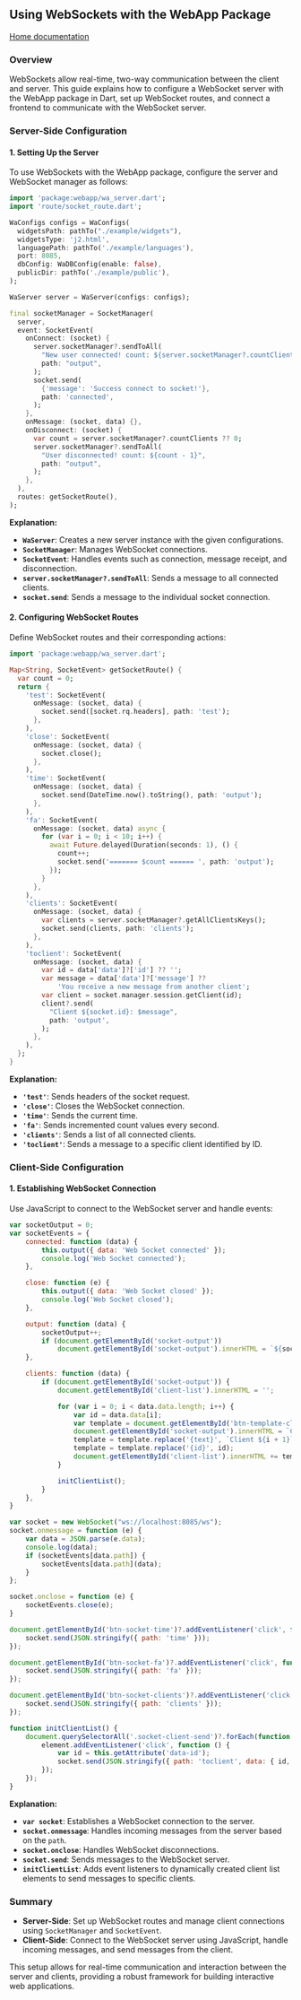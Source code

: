 ## Using WebSockets with the WebApp Package
[Home documentation](/docs/README.md)

### Overview

WebSockets allow real-time, two-way communication between the client and server. This guide explains how to configure a WebSocket server with the WebApp package in Dart, set up WebSocket routes, and connect a frontend to communicate with the WebSocket server.

### Server-Side Configuration

#### 1. Setting Up the Server

To use WebSockets with the WebApp package, configure the server and WebSocket manager as follows:

```dart
import 'package:webapp/wa_server.dart';
import 'route/socket_route.dart';

WaConfigs configs = WaConfigs(
  widgetsPath: pathTo("./example/widgets"),
  widgetsType: 'j2.html',
  languagePath: pathTo('./example/languages'),
  port: 8085,
  dbConfig: WaDBConfig(enable: false),
  publicDir: pathTo('./example/public'),
);

WaServer server = WaServer(configs: configs);

final socketManager = SocketManager(
  server,
  event: SocketEvent(
    onConnect: (socket) {
      server.socketManager?.sendToAll(
        "New user connected! count: ${server.socketManager?.countClients}",
        path: "output",
      );
      socket.send(
        {'message': 'Success connect to socket!'},
        path: 'connected',
      );
    },
    onMessage: (socket, data) {},
    onDisconnect: (socket) {
      var count = server.socketManager?.countClients ?? 0;
      server.socketManager?.sendToAll(
        "User disconnected! count: ${count - 1}",
        path: "output",
      );
    },
  ),
  routes: getSocketRoute(),
);
```

**Explanation:**

- **`WaServer`**: Creates a new server instance with the given configurations.
- **`SocketManager`**: Manages WebSocket connections.
- **`SocketEvent`**: Handles events such as connection, message receipt, and disconnection.
- **`server.socketManager?.sendToAll`**: Sends a message to all connected clients.
- **`socket.send`**: Sends a message to the individual socket connection.

#### 2. Configuring WebSocket Routes

Define WebSocket routes and their corresponding actions:

```dart
import 'package:webapp/wa_server.dart';

Map<String, SocketEvent> getSocketRoute() {
  var count = 0;
  return {
    'test': SocketEvent(
      onMessage: (socket, data) {
        socket.send([socket.rq.headers], path: 'test');
      },
    ),
    'close': SocketEvent(
      onMessage: (socket, data) {
        socket.close();
      },
    ),
    'time': SocketEvent(
      onMessage: (socket, data) {
        socket.send(DateTime.now().toString(), path: 'output');
      },
    ),
    'fa': SocketEvent(
      onMessage: (socket, data) async {
        for (var i = 0; i < 10; i++) {
          await Future.delayed(Duration(seconds: 1), () {
            count++;
            socket.send('======= $count ====== ', path: 'output');
          });
        }
      },
    ),
    'clients': SocketEvent(
      onMessage: (socket, data) {
        var clients = server.socketManager?.getAllClientsKeys();
        socket.send(clients, path: 'clients');
      },
    ),
    'toclient': SocketEvent(
      onMessage: (socket, data) {
        var id = data['data']?['id'] ?? '';
        var message = data['data']?['message'] ??
            'You receive a new message from another client';
        var client = socket.manager.session.getClient(id);
        client?.send(
          "Client ${socket.id}: $message",
          path: 'output',
        );
      },
    ),
  };
}
```

**Explanation:**

- **`'test'`**: Sends headers of the socket request.
- **`'close'`**: Closes the WebSocket connection.
- **`'time'`**: Sends the current time.
- **`'fa'`**: Sends incremented count values every second.
- **`'clients'`**: Sends a list of all connected clients.
- **`'toclient'`**: Sends a message to a specific client identified by ID.

### Client-Side Configuration

#### 1. Establishing WebSocket Connection

Use JavaScript to connect to the WebSocket server and handle events:

```javascript
var socketOutput = 0;
var socketEvents = {
    connected: function (data) {
        this.output({ data: 'Web Socket connected' });
        console.log('Web Socket connected');
    },

    close: function (e) {
        this.output({ data: 'Web Socket closed' });
        console.log('Web Socket closed');
    },

    output: function (data) {
        socketOutput++;
        if (document.getElementById('socket-output'))
            document.getElementById('socket-output').innerHTML = `${socketOutput}.  ${data.data}\n` + document.getElementById('socket-output').innerHTML;
    },

    clients: function (data) {
        if (document.getElementById('socket-output')) {
            document.getElementById('client-list').innerHTML = '';

            for (var i = 0; i < data.data.length; i++) {
                var id = data.data[i];
                var template = document.getElementById('btn-template-client').innerHTML;
                document.getElementById('socket-output').innerHTML = `Client ${i + 1}: ${id}\n` + document.getElementById('socket-output').innerHTML;
                template = template.replace('{text}', `Client ${i + 1}`);
                template = template.replace('{id}', id);
                document.getElementById('client-list').innerHTML += template;
            }

            initClientList();
        }
    },
}

var socket = new WebSocket("ws://localhost:8085/ws");
socket.onmessage = function (e) {
    var data = JSON.parse(e.data);
    console.log(data);
    if (socketEvents[data.path]) {
        socketEvents[data.path](data);
    }
};

socket.onclose = function (e) {
    socketEvents.close(e);
}

document.getElementById('btn-socket-time')?.addEventListener('click', function () {
    socket.send(JSON.stringify({ path: 'time' }));
});

document.getElementById('btn-socket-fa')?.addEventListener('click', function () {
    socket.send(JSON.stringify({ path: 'fa' }));
});

document.getElementById('btn-socket-clients')?.addEventListener('click', function () {
    socket.send(JSON.stringify({ path: 'clients' }));
});

function initClientList() {
    document.querySelectorAll('.socket-client-send')?.forEach(function (element) {
        element.addEventListener('click', function () {
            var id = this.getAttribute('data-id');
            socket.send(JSON.stringify({ path: 'toclient', data: { id, message: `Hello! How are you?` } }));
        });
    });
}
```

**Explanation:**

- **`var socket`**: Establishes a WebSocket connection to the server.
- **`socket.onmessage`**: Handles incoming messages from the server based on the `path`.
- **`socket.onclose`**: Handles WebSocket disconnections.
- **`socket.send`**: Sends messages to the WebSocket server.
- **`initClientList`**: Adds event listeners to dynamically created client list elements to send messages to specific clients.

### Summary

- **Server-Side**: Set up WebSocket routes and manage client connections using `SocketManager` and `SocketEvent`.
- **Client-Side**: Connect to the WebSocket server using JavaScript, handle incoming messages, and send messages from the client.

This setup allows for real-time communication and interaction between the server and clients, providing a robust framework for building interactive web applications.